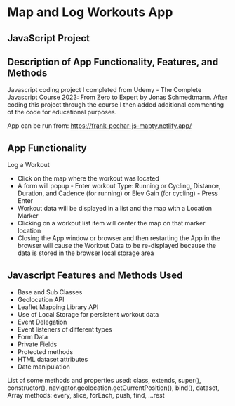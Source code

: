 # Map and Log Workouts App 
## JavaScript Project
## Description of App Functionality, Features, and Methods

Javascript coding project I completed from Udemy - The Complete Javascript Course 2023: From Zero to Expert by Jonas Schmedtmann. After coding this project through the course I then added additional commenting of the code for educational purposes.

App can be run from: https://frank-pechar-js-mapty.netlify.app/

## App Functionality 

Log a Workout

- Click on the map where the workout was located
- A form will popup - Enter workout Type: Running or Cycling, Distance, Duration, and Cadence (for running) or Elev Gain (for cycling) - Press Enter
- Workout data will be displayed in a list and the map with a Location Marker
- Clicking on a workout list item will center the map on that marker location
- Closing the App window or browser and then restarting the App in the browser will cause the Workout Data to be re-displayed because the data is stored in the browser local storage area

## Javascript Features and Methods Used

- Base and Sub Classes
- Geolocation API 
- Leaflet Mapping Library API
- Use of Local Storage for persistent workout data
- Event Delegation
- Event listeners of different types
- Form Data
- Private Fields
- Protected methods
- HTML dataset attributes
- Date manipulation

List of some methods and properties used: class, extends, super(), constructor(), navigator.geolocation.getCurrentPosition(), bind(), dataset, Array methods: every, slice, forEach, push, find, ...rest
